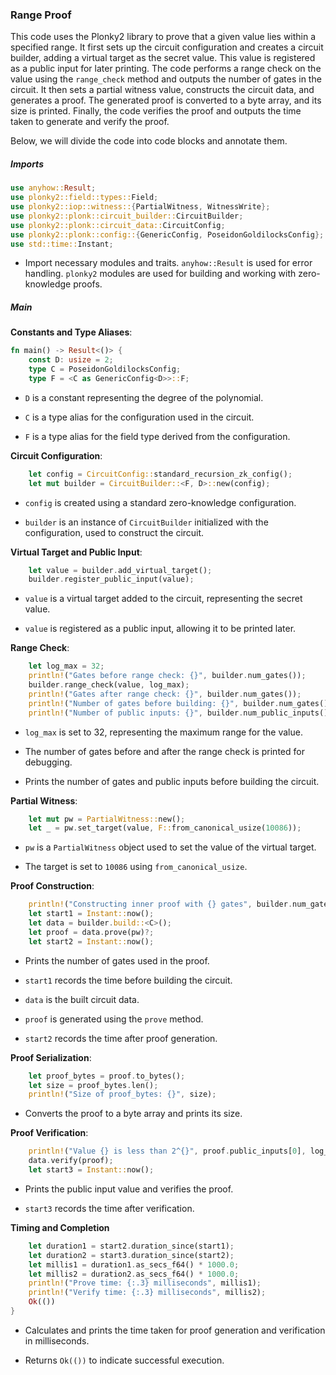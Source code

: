 ### Range Proof

This code uses the Plonky2 library to prove that a given value lies within a specified range. It first sets up the circuit configuration and creates a circuit builder, adding a virtual target as the secret value. This value is registered as a public input for later printing. The code performs a range check on the value using the `range_check` method and outputs the number of gates in the circuit. It then sets a partial witness value, constructs the circuit data, and generates a proof. The generated proof is converted to a byte array, and its size is printed. Finally, the code verifies the proof and outputs the time taken to generate and verify the proof.

Below, we will divide the code into code blocks and annotate them.

##### Imports

```rust
use anyhow::Result;
use plonky2::field::types::Field;
use plonky2::iop::witness::{PartialWitness, WitnessWrite};
use plonky2::plonk::circuit_builder::CircuitBuilder;
use plonky2::plonk::circuit_data::CircuitConfig;
use plonky2::plonk::config::{GenericConfig, PoseidonGoldilocksConfig};
use std::time::Instant;
```

* Import necessary modules and traits. `anyhow::Result` is used for error handling. `plonky2` modules are used for building and working with zero-knowledge proofs.

##### Main

**Constants and Type Aliases**:

```rust
fn main() -> Result<()> {
    const D: usize = 2;
    type C = PoseidonGoldilocksConfig;
    type F = <C as GenericConfig<D>>::F;
```

* `D` is a constant representing the degree of the polynomial.

* `C` is a type alias for the configuration used in the circuit.

* `F` is a type alias for the field type derived from the configuration.

**Circuit Configuration**:

```rust
    let config = CircuitConfig::standard_recursion_zk_config();
    let mut builder = CircuitBuilder::<F, D>::new(config);
```

* `config` is created using a standard zero-knowledge configuration.

* `builder` is an instance of `CircuitBuilder` initialized with the configuration, used to construct the circuit.

**Virtual Target and Public Input**:

```rust
    let value = builder.add_virtual_target();
    builder.register_public_input(value);
```

* `value` is a virtual target added to the circuit, representing the secret value.

* `value` is registered as a public input, allowing it to be printed later.

**Range Check**:

```rust
    let log_max = 32;
    println!("Gates before range check: {}", builder.num_gates());
    builder.range_check(value, log_max);
    println!("Gates after range check: {}", builder.num_gates());
    println!("Number of gates before building: {}", builder.num_gates());
    println!("Number of public inputs: {}", builder.num_public_inputs());
```

* `log_max` is set to 32, representing the maximum range for the value.

* The number of gates before and after the range check is printed for debugging.

* Prints the number of gates and public inputs before building the circuit.

**Partial Witness**:

```rust
    let mut pw = PartialWitness::new();
    let _ = pw.set_target(value, F::from_canonical_usize(10086));
```

* `pw` is a `PartialWitness` object used to set the value of the virtual target.

* The target is set to `10086` using `from_canonical_usize`.

**Proof Construction**:

```rust
    println!("Constructing inner proof with {} gates", builder.num_gates());
    let start1 = Instant::now();
    let data = builder.build::<C>();
    let proof = data.prove(pw)?;
    let start2 = Instant::now();
```

* Prints the number of gates used in the proof.

* `start1` records the time before building the circuit.

* `data` is the built circuit data.

* `proof` is generated using the `prove` method.

* `start2` records the time after proof generation.

**Proof Serialization**:

```rust
    let proof_bytes = proof.to_bytes();
    let size = proof_bytes.len();
    println!("Size of proof_bytes: {}", size);
```

* Converts the proof to a byte array and prints its size.

**Proof Verification**:

```rust
    println!("Value {} is less than 2^{}", proof.public_inputs[0], log_max);
    data.verify(proof);
    let start3 = Instant::now();
```

* Prints the public input value and verifies the proof.

* `start3` records the time after verification.

**Timing and Completion**

```rust
    let duration1 = start2.duration_since(start1);
    let duration2 = start3.duration_since(start2);
    let millis1 = duration1.as_secs_f64() * 1000.0;
    let millis2 = duration2.as_secs_f64() * 1000.0;
    println!("Prove time: {:.3} milliseconds", millis1);
    println!("Verify time: {:.3} milliseconds", millis2);
    Ok(())
}
```

* Calculates and prints the time taken for proof generation and verification in milliseconds.

* Returns `Ok(())` to indicate successful execution.

